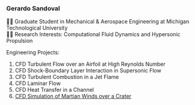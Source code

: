 ### Gerardo Sandoval

:student: Graduate Student in Mechanical & Aerospace Engineering at Michigan Technological University    
:scientist: Research Interests: Computational Fluid Dynamics and Hypersonic Propulsion   

Engineering Projects: 
1. CFD Turbulent Flow over an Airfoil at High Reynolds Number
2. CFD Shock-Boundary Layer Interaction in Supersonic Flow 
4. CFD Turbulent Combustion in a Jet Flame
5. CFD Laminar Flow
6. CFD Heat Transfer in a Channel
7. [CFD Simulation of Martian Winds over a Crater](https://github.com/Gerardo-J-Sandoval/CFD-Martian-Winds)

